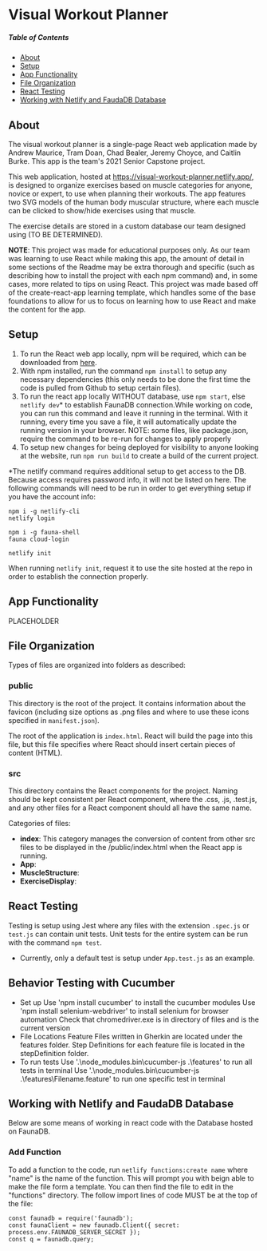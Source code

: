 # Visual Workout Planner
##### Table of Contents
* [About](#about)
* [Setup](#setup)
* [App Functionality](#app-functionality)
* [File Organization](#file-organization)
* [React Testing](#react-testing)
* [Working with Netlify and FaudaDB Database](#working-with-netlify-and-faudadb-database)
## About
The visual workout planner is a single-page React web application made by Andrew Maurice, Tram Doan, Chad Bealer, Jeremy Choyce, and Caitlin Burke. This app is the team's 2021 Senior Capstone project.

This web application, hosted at https://visual-workout-planner.netlify.app/, is designed to organize exercises based on muscle categories for anyone, novice or expert, to use when planning their workouts. The app features two SVG models of the human body muscular structure, where each muscle can be clicked to show/hide exercises using that muscle.

The exercise details are stored in a custom database our team designed using (TO BE DETERMINED). 

**NOTE**: This project was made for educational purposes only. As our team was learning to use React while making this app, the amount of detail in some sections of the Readme may be extra thorough and specific (such as describing how to install the project with each npm command) and, in some cases, more related to tips on using React. This project was made based off of the create-react-app learning template, which handles some of the base foundations to allow for us to focus on learning how to use React and make the content for the app.

## Setup
1. To run the React web app locally, npm will be required, which can be downloaded from [here](https://www.npmjs.com/get-npm).
2. With npm installed, run the command `npm install` to setup any necessary dependencies (this only needs to be done the first time the code is pulled from Github to setup certain files). 
3. To run the react app locally WITHOUT database, use `npm start`, else `netlify dev`* to establish FaunaDB connection.While working on code, you can run this command and leave it running in the terminal. With it running, every time you save a file, it will automatically update the running version in your browser. NOTE: some files, like package.json, require the command to be re-run for changes to apply properly
4. To setup new changes for being deployed for visibility to anyone looking at the website, run `npm run build` to create a build of the current project.

*The netilfy command requires additional setup to get access to the DB. Because access requires password info, it will not be listed on here. The following commands will need to be run in order to get everything setup if you have the account info:
```
npm i -g netlify-cli
netlify login

npm i -g fauna-shell
fauna cloud-login

netlify init
```
When running `netlify init`, request it to use the site hosted at the repo in order to establish the connection properly.

## App Functionality
PLACEHOLDER

## File Organization
Types of files are organized into folders as described:

### public
This directory is the root of the project. It contains information about the favicon (including size options as .png files and where to use these icons specified in `manifest.json`).

The root of the application is `index.html`. React will build the page into this file, but this file specifies where React should insert certain pieces of content (HTML). 

### src
This directory contains the React components for the project. Naming should be kept consistent per React component, where the .css, .js, .test.js, and any other files for a React component should all have the same name. 

Categories of files:
- **index**: This category manages the conversion of content from other src files to be displayed in the /public/index.html when the React app is running.
- **App**:
- **MuscleStructure**:
- **ExerciseDisplay**:


## React Testing
Testing is setup using Jest where any files with the extension `.spec.js` or `test.js` can contain unit tests. Unit tests for the entire system can be run with the command `npm test`.
- Currently, only a default test is setup under `App.test.js` as an example.

## Behavior Testing with Cucumber
- Set up
Use 'npm install cucumber' to install the cucumber modules
Use 'npm install selenium-webdriver' to install selenium for browser automation
Check that chromedriver.exe is in directory of files and is the current version
- File Locations
Feature Files written in Gherkin are located under the features folder.
Step Definitions for each feature file is located in the stepDefinition folder. 
- To run tests
Use '.\node_modules\.bin\cucumber-js .\features' to run all tests in terminal
Use '.\node_modules\.bin\cucumber-js .\features\Filename.feature' to run one specific test in terminal

## Working with Netlify and FaudaDB Database
Below are some means of working in react code with the Database hosted on FaunaDB.
### Add Function
To add a function to the code, run `netlify functions:create name` where "name" is the name of the function. This will prompt you with beign able to make the file form a template. You can then find the file to edit in the "functions" directory. The follow import lines of code MUST be at the top of the file:
```
const faunadb = require('faunadb');
const faunaClient = new faunadb.Client({ secret: process.env.FAUNADB_SERVER_SECRET });
const q = faunadb.query;
```
